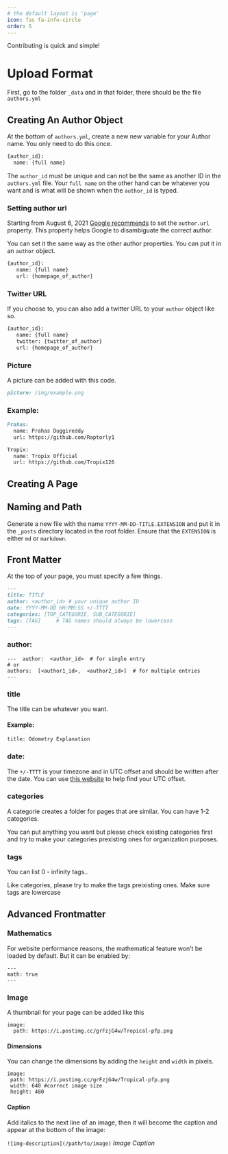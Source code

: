 ```yaml
---
# the default layout is 'page'
icon: fas fa-info-circle
order: 5
---
```

Contributing is quick and simple!

# Upload Format
First, go to the folder `_data` and in that folder, there should be the file `authors.yml`

## Creating An Author Object
At the bottom of `authors.yml`, create a new new variable for your Author name. You only need to do this once. 
```md
{author_id}:
  name: {full name}
```
The `author_id` must be unique and can not be the same as another ID in the `authors.yml` file. Your `full name` on the other hand can be whatever you want and is what will be shown when the `author_id` is typed.
### Setting author url

Starting from August 6, 2021  [Google recommends](https://developers.google.com/search/updates)  to set the  `author.url`  property. This property helps Google to disambiguate the correct author.

You can set it the same way as the other author properties. You can put it in an  `author`  object.

```md
{author_id}:
   name: {full name}
   url: {homepage_of_author}
```
### Twitter URL
If you choose to, you can also add a twitter URL to your `author` object like so.
```md
{author_id}:
   name: {full name}
   twitter: {twitter_of_author}
   url: {homepage_of_author}
```
### Picture
A picture can be added with this code.
```md
picture: /img/example.png
```
### Example:
```md
Prahas:
  name: Prahas Duggireddy 
  url: https://github.com/Raptorly1

Tropix:
  name: Tropix Official
  url: https://github.com/Tropix126
```

## Creating A Page

## Naming and Path

Generate a new file with the name `YYYY-MM-DD-TITLE.EXTENSION` and put it in the `_posts` directory located in the root folder. Ensure that the `EXTENSION` is either `md` or `markdown`.

## Front Matter
At the top of your page, you must specify a few things.
```md
---
title: TITLE
author: <author_id> # your unique author ID
date: YYYY-MM-DD HH:MM:SS +/-TTTT
categories: [TOP_CATEGORIE, SUB_CATEGORIE]
tags: [TAG]     # TAG names should always be lowercase
---
```
### author:
```
---  author:  <author_id>  # for single entry  
# or  
authors:  [<author1_id>,  <author2_id>]  # for multiple entries  
---
```
### title
The title can be whatever you want.
#### Example:
`title: Odometry Explanation`
### date:
The `+/-TTTT` is your timezone and in UTC offset and should be written after the date. You can use [this website](https://www.timeanddate.com/time/map/) to help find your UTC offset.  
### categories
A categorie creates a folder for pages that are similar.  You can have 1-2 categories.

You can put anything you want but please check existing categories first and try to make your categories prexisting ones for organization purposes.
### tags
You can list 0 - infinity tags..

Like categories, please try to make the tags preixisting ones. Make sure tags are lowercase

## Advanced Frontmatter

### Mathematics

For website performance reasons, the mathematical feature won’t be loaded by default. But it can be enabled by:
```
---
math: true
---
```
### Image
A thumbnail for your page can be added like this
```
image:
  path: https://i.postimg.cc/grFzjG4w/Tropical-pfp.png
  ```
 #### Dimensions
 You can change the dimensions by adding the `height` and `width` in pixels.
 ```
image:
  path: https://i.postimg.cc/grFzjG4w/Tropical-pfp.png
  width: 640 #correct image size
  height: 480
  ```
#### Caption

Add italics to the next line of an image, then it will become the caption and appear at the bottom of the image:

`![img-description](/path/to/image)`
_Image Caption_ 